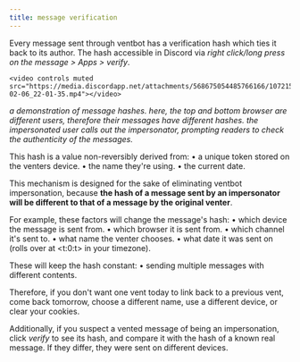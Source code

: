 ```yaml
---
title: message verification
---
```


Every message sent through ventbot has a verification hash which ties it back to its author.
The hash accessible in Discord via *right click/long press on the message > Apps > verify*.

```rawhtml
<video controls muted src="https://media.discordapp.net/attachments/568675054485766166/1072156605434560552/2023-02-06_22-01-35.mp4"></video>
```
*a demonstration of message hashes. here, the top and bottom browser are different users, therefore their messages have different hashes. the impersonated user calls out the impersonator, prompting readers to check the authenticity of the messages.*

This hash is a value non-reversibly derived from:
• a unique token stored on the venters device.
• the name they're using.
• the current date.

This mechanism is designed for the sake of eliminating ventbot impersonation, because **the hash of a message sent by an impersonator will be different to that of a message by the original venter**.

For example, these factors will change the message's hash:
• which device the message is sent from.
• which browser it is sent from.
• which channel it's sent to.
• what name the venter chooses.
• what date it was sent on (rolls over at <t:0:t> in your timezone).

These will keep the hash constant:
• sending multiple messages with different contents.

Therefore, if you don't want one vent today to link back to a previous vent, come back tomorrow, choose a different name, use a different device, or clear your cookies.

Additionally, if you suspect a vented message of being an impersonation, click *verify* to see its hash, and compare it with the hash of a known real message. If they differ, they were sent on different devices.
